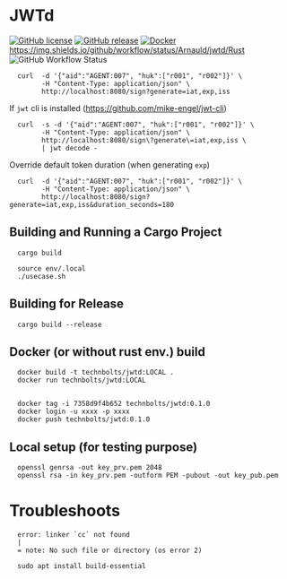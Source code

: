 # JWTd

[![GitHub license](https://img.shields.io/github/license/Arnauld/jwtd.svg)](https://github.com/Arnauld/jwtd/blob/master/LICENSE)
[![GitHub release](https://img.shields.io/github/release/Arnauld/jwtd.svg)](https://GitHub.com/Arnauld/jwtd/releases/)
[![Docker](https://badgen.net/badge/icon/docker?icon=docker&label)](https://hub.docker.com/r/technbolts/jwtd/tags)
https://img.shields.io/github/workflow/status/Arnauld/jwtd/Rust
![GitHub Workflow Status](https://img.shields.io/github/workflow/status/Arnauld/jwtd/Rust)

      curl  -d '{"aid":"AGENT:007", "huk":["r001", "r002"]}' \
            -H "Content-Type: application/json" \
            http://localhost:8080/sign?generate=iat,exp,iss

If `jwt` cli is installed (https://github.com/mike-engel/jwt-cli)

      curl  -s -d '{"aid":"AGENT:007", "huk":["r001", "r002"]}' \
            -H "Content-Type: application/json" \
            http://localhost:8080/sign\?generate\=iat,exp,iss \
            | jwt decode -

Override default token duration (when generating `exp`)

      curl  -d '{"aid":"AGENT:007", "huk":["r001", "r002"]}' \
            -H "Content-Type: application/json" \
            http://localhost:8080/sign?generate=iat,exp,iss&duration_seconds=180

## Building and Running a Cargo Project

      cargo build

      source env/.local
      ./usecase.sh


## Building for Release

      cargo build --release


## Docker (or without rust env.) build

      docker build -t technbolts/jwtd:LOCAL .
      docker run technbolts/jwtd:LOCAL


      docker tag -i 7358d9f4b652 technbolts/jwtd:0.1.0
      docker login -u xxxx -p xxxx
      docker push technbolts/jwtd:0.1.0

## Local setup (for testing purpose)

      openssl genrsa -out key_prv.pem 2048
      openssl rsa -in key_prv.pem -outform PEM -pubout -out key_pub.pem


# Troubleshoots

      error: linker `cc` not found
      |
      = note: No such file or directory (os error 2)

      sudo apt install build-essential
